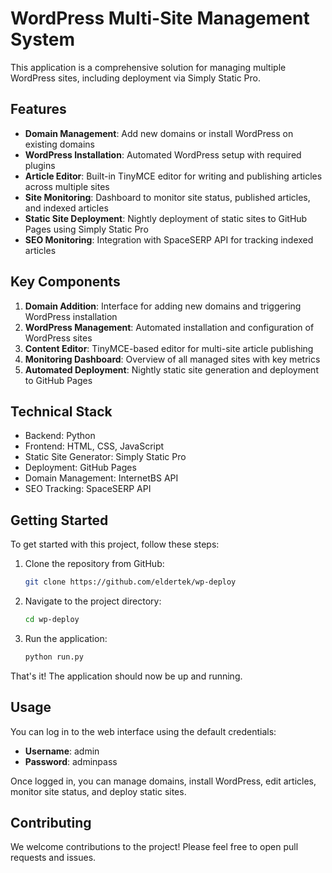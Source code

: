 # WordPress Multi-Site Management System

This application is a comprehensive solution for managing multiple WordPress sites, including deployment via Simply Static Pro.

## Features

- **Domain Management**: Add new domains or install WordPress on existing domains
- **WordPress Installation**: Automated WordPress setup with required plugins
- **Article Editor**: Built-in TinyMCE editor for writing and publishing articles across multiple sites
- **Site Monitoring**: Dashboard to monitor site status, published articles, and indexed articles
- **Static Site Deployment**: Nightly deployment of static sites to GitHub Pages using Simply Static Pro
- **SEO Monitoring**: Integration with SpaceSERP API for tracking indexed articles

## Key Components

1. **Domain Addition**: Interface for adding new domains and triggering WordPress installation
2. **WordPress Management**: Automated installation and configuration of WordPress sites
3. **Content Editor**: TinyMCE-based editor for multi-site article publishing
4. **Monitoring Dashboard**: Overview of all managed sites with key metrics
5. **Automated Deployment**: Nightly static site generation and deployment to GitHub Pages

## Technical Stack

- Backend: Python
- Frontend: HTML, CSS, JavaScript
- Static Site Generator: Simply Static Pro
- Deployment: GitHub Pages
- Domain Management: InternetBS API
- SEO Tracking: SpaceSERP API

## Getting Started

To get started with this project, follow these steps:

1. Clone the repository from GitHub:
   ```bash
   git clone https://github.com/eldertek/wp-deploy
   ```

2. Navigate to the project directory:
   ```bash
   cd wp-deploy
   ```

3. Run the application:
   ```bash
   python run.py
   ```

That's it! The application should now be up and running.

## Usage

You can log in to the web interface using the default credentials:
- **Username**: admin
- **Password**: adminpass

Once logged in, you can manage domains, install WordPress, edit articles, monitor site status, and deploy static sites.

## Contributing

We welcome contributions to the project! Please feel free to open pull requests and issues.
